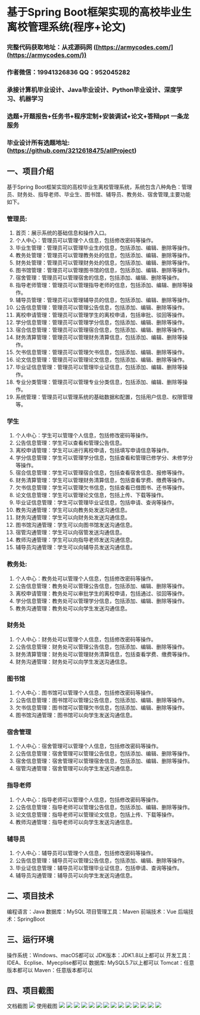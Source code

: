 
基于Spring Boot框架实现的高校毕业生离校管理系统(程序+论文)
=
###  完整代码获取地址：从戎源码网 ([https://armycodes.com/](https://armycodes.com/))
###  作者微信：19941326836  QQ：952045282 
###  承接计算机毕业设计、Java毕业设计、Python毕业设计、深度学习、机器学习
###  选题+开题报告+任务书+程序定制+安装调试+论文+答辩ppt 一条龙服务
###  毕业设计所有选题地址:(https://github.com/3212618475/allProject)


一、项目介绍
---
基于Spring Boot框架实现的高校毕业生离校管理系统，系统包含八种角色：管理员、财务处、指导老师、毕业生、图书馆、辅导员、教务处、宿舍管理,主要功能如下。

### 管理员:
1. 首页：展示系统的基础信息和操作入口。
2. 个人中心：管理员可以管理个人信息，包括修改密码等操作。
3. 毕业生管理：管理员可以管理毕业生的信息，包括添加、编辑、删除等操作。
4. 教务处管理：管理员可以管理教务处的信息，包括添加、编辑、删除等操作。
5. 财务处管理：管理员可以管理财务处的信息，包括添加、编辑、删除等操作。
6. 图书馆管理：管理员可以管理图书馆的信息，包括添加、编辑、删除等操作。
7. 宿舍管理：管理员可以管理宿舍的信息，包括添加、编辑、删除等操作。
8. 指导老师管理：管理员可以管理指导老师的信息，包括添加、编辑、删除等操作。
9. 辅导员管理：管理员可以管理辅导员的信息，包括添加、编辑、删除等操作。
10. 公告信息管理：管理员可以管理公告信息，包括添加、编辑、删除等操作。
11. 离校申请管理：管理员可以管理学生的离校申请，包括审批、驳回等操作。
12. 学分信息管理：管理员可以管理学分信息，包括添加、编辑、删除等操作。
13. 宿合信息管理：管理员可以管理宿合信息，包括添加、编辑、删除等操作。
14. 财务清算管理：管理员可以管理财务清算信息，包括添加、编辑、删除等操作。
15. 欠书信息管理：管理员可以管理欠书信息，包括添加、编辑、删除等操作。
16. 论文信息管理：管理员可以管理论文信息，包括添加、编辑、删除等操作。
17. 毕业证信息管理：管理员可以管理毕业证信息，包括添加、编辑、删除等操作。
18. 专业分类管理：管理员可以管理专业分类信息，包括添加、编辑、删除等操作。
19. 系统管理：管理员可以管理系统的基础数据和配置，包括用户信息、权限管理等。

### 学生
1. 个人中心：学生可以管理个人信息，包括修改密码等操作。
2. 公告信息管理：学生可以查看和管理公告信息。
3. 离校申请管理：学生可以进行离校申请，包括填写申请信息等操作。
4. 学分信息管理：学生可以管理学分信息，包括查看和管理已修学分、未修学分等操作。
5. 宿合信息管理：学生可以管理宿合信息，包括查看宿舍信息、报修等操作。
6. 财务清算管理：学生可以管理财务清算信息，包括查看学费、缴费等操作。
7. 欠书信息管理：学生可以管理欠书信息，包括查看已借图书、还书等操作。
8. 论文信息管理：学生可以管理论文信息，包括上传、下载等操作。
9. 毕业证信息管理：学生可以管理毕业证信息，包括申请、查询等操作。
10. 教务沟通管理：学生可以向教务处发送沟通信息。
11. 财务沟通管理：学生可以向财务处发送沟通信息。
12. 图书馆沟通管理：学生可以向图书馆发送沟通信息。
13. 宿管沟通管理：学生可以向宿管发送沟通信息。
14. 教师沟通管理：学生可以向指导老师发送沟通信息。
15. 辅导员沟通管理：学生可以向辅导员发送沟通信息。
  
### 教务处:
1. 个人中心：教务处可以管理个人信息，包括修改密码等操作。
2. 公告信息管理：教务处可以管理公告信息，包括添加、编辑、删除等操作。
3. 离校申请管理：教务处可以审批学生的离校申请，包括通过、驳回等操作。
4. 学分信息管理：教务处可以管理学分信息，包括添加、编辑、删除等操作。
5. 教务沟通管理：教务处可以向学生发送沟通信息。

### 财务处
1. 个人中心：财务处可以管理个人信息，包括修改密码等操作。
2. 公告信息管理：财务处可以管理公告信息，包括添加、编辑、删除等操作。
3. 财务清算管理：财务处可以管理财务清算信息，包括查看学费、缴费等操作。
4. 财务沟通管理：财务处可以向学生发送沟通信息。
### 图书馆
1. 个人中心：图书馆可以管理个人信息，包括修改密码等操作。
2. 公告信息管理：图书馆可以管理公告信息，包括添加、编辑、删除等操作。
3. 欠书信息管理：图书馆可以管理欠书信息，包括添加、编辑、删除等操作。
4. 图书馆沟通管理：图书馆可以向学生发送沟通信息。

### 宿舍管理
1. 个人中心：宿舍管理可以管理个人信息，包括修改密码等操作。
2. 公告信息管理：宿舍管理可以管理公告信息，包括添加、编辑、删除等操作。
3. 宿舍信息管理：宿舍管理可以管理宿舍信息，包括添加、编辑、删除等操作。
4. 宿管沟通管理：宿舍管理可以向学生发送沟通信息。


### 指导老师
1. 个人中心：指导老师可以管理个人信息，包括修改密码等操作。
2. 公告信息管理：指导老师可以管理公告信息，包括添加、编辑、删除等操作。
3. 论文信息管理：指导老师可以管理论文信息，包括上传、下载等操作。
4. 教师沟通管理：指导老师可以向学生发送沟通信息。

### 辅导员
1. 个人中心：辅导员可以管理个人信息，包括修改密码等操作。
2. 公告信息管理：辅导员可以管理公告信息，包括添加、编辑、删除等操作。
3. 毕业证信息管理：辅导员可以管理毕业证信息，包括申请、查询等操作。
4. 辅导员沟通管理：辅导员可以向学生发送沟通信息。


二、项目技术
---
编程语言：Java
数据库：MySQL
项目管理工具：Maven
前端技术：Vue
后端技术：SpringBoot

三、运行环境
---
操作系统：Windows、macOS都可以
JDK版本：JDK1.8以上都可以
开发工具：IDEA、Ecplise、Myecplise都可以
数据库: MySQL5.7以上都可以
Tomcat：任意版本都可以
Maven：任意版本都可以

四、项目截图
---
文档截图
![](limage/2.png)
使用截图
![](image/1.png)
![](image/2.png)
![](image/3.png)
![](image/4.png)
![](image/5.png)
![](image/6.png)
![](image/7.png)
![](image/8.png)
![](image/9.png)
![](image/10.png)
![](image/11.png)
![](image/12.png)
![](image/13.png)
![](image/14.png)
